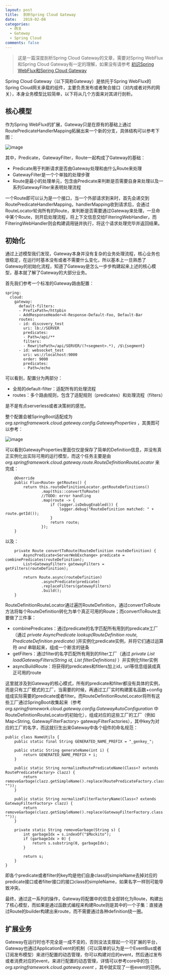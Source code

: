 ```yaml
---
layout: post
title:  剖析Spring Cloud Gateway
date:   2019-02-08
categories: 
  - 网关
  - Gateway
  - Spring Cloud
comments: false
---
```


> 这是一篇深度剖析Spring Cloud Gateway的文章，需要对Spring WebFlux和Spring Cloud Gateway有一定的理解，如果没有请参考 [初识Spring WebFlux和Spring Cloud Gateway](http://note.youdao.com/noteshare?id=eac481cb367d2f92fd7286d27c2ec72a&sub=4311F9559E014FF5AB0BDB2EA4537E18)

Spring Cloud Gateway（以下简称Gateway）是依托于Spring WebFlux的Spring Cloud网关承载的组件，主要负责发布或者聚合接口（对内或者对外的网关），本身业务模型比较简单，以下将从几个方面来对其进行剖析。

<!-- more -->

## 核心模型

作为Spring WebFlux的扩展，Gateway只是在原有的基础上通过RoutePredicateHandlerMapping拓展出来一个新的分支，具体结构可以参考下图：

![image](/images/20190208/spring-cloud-gateway-detail.png)

其中，Predicate，GatewayFilter，Route一起构成了Gateway的基础：
- Predicate用于判断请求是否由Gateway处理和由什么Route来处理
- GatewayFilter是一个个单独的处理步骤
- Route是最小的处理单元，包含由Predicate来判断是否需要自身来处理以及一系列GatewayFilter来表明处理流程

一个Route即可以认为是一个接口，当一个外部请求到来时，首先会递交到RoutePredicateHandlerMapping，handlerMapping收到请求后，会通过RouteLocator轮询所有的Route，来判断是否需要通过Gateway来处理，一旦命中某个Route，则开启处理流程，将上下文信息交给FilteringWebHandler，而FilteringWebHandler则会构建调用链并执行，将这个请求处理完毕并返回结果。

## 初始化

通过上述模型我们发现，Gateway本身并没有复杂的业务处理流程，核心业务也很稳定，在运行时基本没有或者不需要什么变化，所以基本上一旦熟悉了Gateway的初始化流程，知道了Gateway是怎么一步步构建起来上述的核心模型，基本就了解了Gateway的大部分业务。

首先我们参考一个标准的Gateway路由配置：

```
spring:
  cloud:
    gateway:
      default-filters:
      - PrefixPath=/httpbin
      - AddResponseHeader=X-Response-Default-Foo, Default-Bar
      routes:
      - id: discovery_test
        uri: lb://SERVER
        predicates:
        - Path=/api/**
        filters:
        - RewritePath=/api/SERVER/(?<segment>.*), /$\{segment}
      - id: websocket_test
        uri: ws://localhost:9000
        order: 9000
        predicates:
        - Path=/echo
```

可以看到，配置分为两部分：
- 全局的default-filter：适配所有的处理流程
- routes：多个路由规则，包含了适配规则（predicates）和处理流程（filters）

是不是有点serverless或者决策树的感觉。

整个配置会被SpringBoot适配成为 _org.springframework.cloud.gateway.config.GatewayProperties_ ，其类图可以参考：

![image](/images/20190208/spring-cloud-gateway-class.png)

可以看到GatewayProperties里面仅仅是保存了简单的Definition信息，并没有真正实例化出实际可用的运行模型，而这个任务主要是由 _org.springframework.cloud.gateway.route.RouteDefinitionRouteLocator_ 来完成：

```
	@Override
	public Flux<Route> getRoutes() {
		return this.routeDefinitionLocator.getRouteDefinitions()
				.map(this::convertToRoute)
				//TODO: error handling
				.map(route -> {
					if (logger.isDebugEnabled()) {
						logger.debug("RouteDefinition matched: " + route.getId());
					}
					return route;
				});
	}
```

以及：

```
	private Route convertToRoute(RouteDefinition routeDefinition) {
		AsyncPredicate<ServerWebExchange> predicate = combinePredicates(routeDefinition);
		List<GatewayFilter> gatewayFilters = getFilters(routeDefinition);

		return Route.async(routeDefinition)
				.asyncPredicate(predicate)
				.replaceFilters(gatewayFilters)
				.build();
	}
```

RouteDefinitionRouteLocator通过遍历RouteDefinition，通过convertToRoute方法将每个RouteDefinition转化为单个真正可用的Route；而convertToRoute主要做了三件事：
- combinePredicates：通过predicate的名字匹配所有用到的predicate工厂（通过 _private AsyncPredicate<ServerWebExchange> lookup(RouteDefinition route, PredicateDefinition predicate)_ )并实例化predicate实例，并将它们通过运算符 _and_ 串联起来，组成一个断言的链条
- getFilters：通过filter的名字匹配所有用到的filter工厂（通过 _private List<GatewayFilter> loadGatewayFilters(String id, List<FilterDefinition> filterDefinitions)_ ）并实例化filter实例
- asyncBuildRoute：将获得的predicates和fitlers加上id，uri等信息组装成真正可用的route

这里就涉及到Gateway的核心模式，所有的predicate和filter都没有具体的实例，而是只有工厂模式的工厂，当需要的时候，再通过工厂实时构建匿名函数+config组成实际需要的predicate或者filter。而RouteDefinitionRouteLocator将所有这些工厂通过SpringBoot收集起来（参考 _org.springframework.cloud.gateway.config.GatewayAutoConfiguration_ 中RouteDefinitionRouteLocator的初始化），组成对应的这些工厂的工厂（例如Map<String, GatewayFilterFactory> gatewayFilterFactories），其中key为对应的工厂的名字，而这就衍生出来Gateway中各个组件的命名规范：

```
public class NameUtils {
	public static final String GENERATED_NAME_PREFIX = "_genkey_";

	public static String generateName(int i) {
		return GENERATED_NAME_PREFIX + i;
	}

	public static String normalizeRoutePredicateName(Class<? extends RoutePredicateFactory> clazz) {
		return removeGarbage(clazz.getSimpleName().replace(RoutePredicateFactory.class.getSimpleName(), ""));
	}

	public static String normalizeFilterFactoryName(Class<? extends GatewayFilterFactory> clazz) {
		return removeGarbage(clazz.getSimpleName().replace(GatewayFilterFactory.class.getSimpleName(), ""));
	}

	private static String removeGarbage(String s) {
		int garbageIdx = s.indexOf("$Mockito");
		if (garbageIdx > 0) {
			return s.substring(0, garbageIdx);
		}

		return s;
	}
}
```

即各个predicate或者filter的key均是他们自身class的simpleName去掉对应的predicate接口或者filter接口的接口class的simpleName，如果名字一样则可能导致冲突。

最终，通过这一系列的操作，Gateway将配置中的信息全部转化为Route，构建出了核心模型，而如果是通过函数式编程来构建Route则是其中的一个子集：直接通过Route的builder构建出来route，而不需要通过各种definition绕一圈。

## 扩展业务

Gateway在运行时也不完全是一成不变的，否则没法支撑起一个可扩展的平台，Gateway也通过ApplicationEvent的机制（可以简单的认为是一个EventBus或者订阅发布模型）来进行配置的动态管理，你可以构建对应的event，然后通过发布或者消费对应的event，来进行配置的动态管理，详情可以参考core中的包： _org.springframework.cloud.gateway.event_ ，其中就实现了一些event的范例。